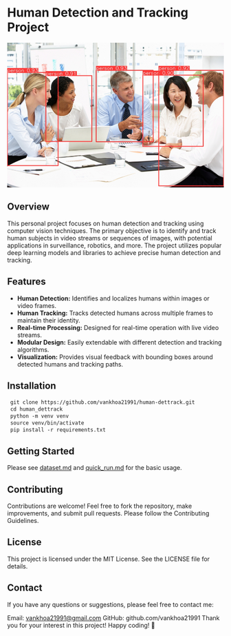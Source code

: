 # Human Detection and Tracking Project

![Human Detection and Tracking](data/test2_pred.jpg)

## Overview

This personal project focuses on human detection and tracking using computer vision techniques. The primary objective is to identify and track human subjects in video streams or sequences of images, with potential applications in surveillance, robotics, and more. The project utilizes popular deep learning models and libraries to achieve precise human detection and tracking.

## Features

- **Human Detection:** Identifies and localizes humans within images or video frames.
- **Human Tracking:** Tracks detected humans across multiple frames to maintain their identity.
- **Real-time Processing:** Designed for real-time operation with live video streams.
- **Modular Design:** Easily extendable with different detection and tracking algorithms.
- **Visualization:** Provides visual feedback with bounding boxes around detected humans and tracking paths.

## Installation

```shell
 git clone https://github.com/vankhoa21991/human-dettrack.git
 cd human_dettrack
 python -m venv venv
 source venv/bin/activate 
 pip install -r requirements.txt
```

## Getting Started

Please see [dataset.md](docs/dataset.md) and [quick_run.md](docs/quick_run.md) for the basic usage.

[//]: # (## Performance)

[//]: # (<div align="center">)

[//]: # ()
[//]: # (|  Tracker | HOTA↑ | MOTA↑ | IDF1↑ |)

[//]: # (| -------- | ----- | ----- | ----- |)

[//]: # (| [BoTSORT]&#40;https://arxiv.org/pdf/2206.14651.pdf&#41;    | 77.8 | 78.9 | 88.9 |)

[//]: # (| [DeepOCSORT]&#40;https://arxiv.org/pdf/2302.11813.pdf&#41; | 77.4 | 78.4 | 89.0 |)

[//]: # (| [OCSORT]&#40;https://arxiv.org/pdf/2203.14360.pdf&#41;     | 77.4 | 78.4 | 89.0 |)

[//]: # (| [HybridSORT]&#40;https://arxiv.org/pdf/2308.00783.pdf&#41; | 77.3 | 77.9 | 88.8 |)

[//]: # (| [ByteTrack]&#40;https://arxiv.org/pdf/2110.06864.pdf&#41;  | 75.6 | 74.6 | 86.0 |)

[//]: # (| [StrongSORT]&#40;https://arxiv.org/pdf/2202.13514.pdf&#41; |      | | |)

[//]: # (| <img width=200/>                                   | <img width=100/> | <img width=100/> | <img width=100/> |)

[//]: # ()
[//]: # (<sub> NOTES: performed on the 10 first frames of each MOT17 sequence. The detector used is ByteTrack's YoloXm, trained on: CrowdHuman, MOT17, Cityperson and ETHZ. Each tracker is configured with its original parameters found in their respective official repository.</sub>)

[//]: # ()
[//]: # (</div>)

## Contributing

Contributions are welcome! Feel free to fork the repository, make improvements, and submit pull requests. Please follow the Contributing Guidelines.

## License

This project is licensed under the MIT License. See the LICENSE file for details.

## Contact

If you have any questions or suggestions, please feel free to contact me:

Email: vankhoa21991@gmail.com
GitHub: github.com/vankhoa21991
Thank you for your interest in this project! Happy coding! 🚀
